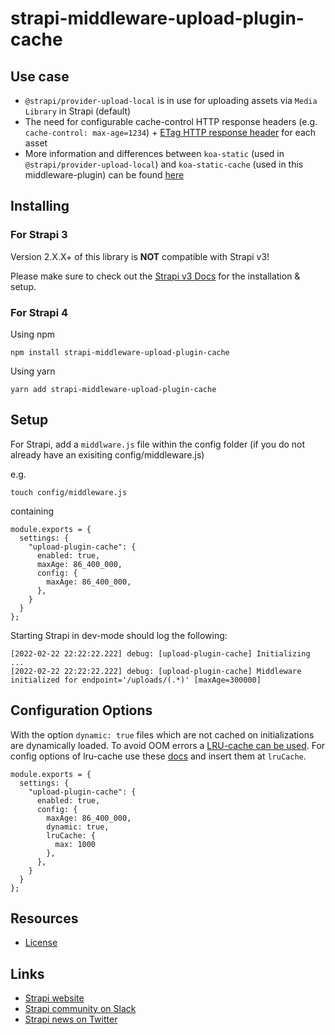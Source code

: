 # strapi-middleware-upload-plugin-cache

## Use case
- ``@strapi/provider-upload-local`` is in use for uploading assets via ``Media Library`` in Strapi (default)
- The need for configurable cache-control HTTP response headers (e.g. ``cache-control: max-age=1234``) + [ETag HTTP response header](https://developer.mozilla.org/en-US/docs/Web/HTTP/Headers/ETag) for each asset
- More information and differences between ``koa-static`` (used in ``@strapi/provider-upload-local``) and ``koa-static-cache`` (used in this middleware-plugin) can be found [here](https://github.com/koajs/static-cache)

## Installing

### For Strapi 3
Version 2.X.X+ of this library is **NOT** compatible with Strapi v3!

Please make sure to check out the [Strapi v3 Docs](docs/v3/README.md) for the installation & setup.

### For Strapi 4
Using npm

```
npm install strapi-middleware-upload-plugin-cache
```

Using yarn

```
yarn add strapi-middleware-upload-plugin-cache
```

## Setup
For Strapi, add a ``middlware.js`` file within the config folder (if you do not already have an exisiting config/middleware.js)

e.g.
```
touch config/middleware.js
```

containing

```
module.exports = {
  settings: {
    "upload-plugin-cache": {
      enabled: true,
      maxAge: 86_400_000,
      config: {
        maxAge: 86_400_000,
      },
    }
  }
};
```

Starting Strapi in dev-mode should log the following:
```
[2022-02-22 22:22:22.222] debug: [upload-plugin-cache] Initializing ...
[2022-02-22 22:22:22.222] debug: [upload-plugin-cache] Middleware initialized for endpoint='/uploads/(.*)' [maxAge=300000]
```


## Configuration Options
With the option ``dynamic: true`` files which are not cached on initializations are dynamically loaded. To avoid OOM errors a [LRU-cache can be used](https://www.npmjs.com/package/@zhennann/koa-static-cache#using-a-lru-cache-to-avoid-oom-when-dynamic-mode-enabled). For config options of lru-cache use these [docs](https://www.npmjs.com/package/lru-cache) and insert them at ``lruCache``.

```
module.exports = {
  settings: {
    "upload-plugin-cache": {
      enabled: true,
      config: {
        maxAge: 86_400_000,
        dynamic: true,
        lruCache: {
          max: 1000
        },
      },
    }
  }
};
```

## Resources

- [License](LICENSE)

## Links

- [Strapi website](http://strapi.io/)
- [Strapi community on Slack](http://slack.strapi.io)
- [Strapi news on Twitter](https://twitter.com/strapijs)
